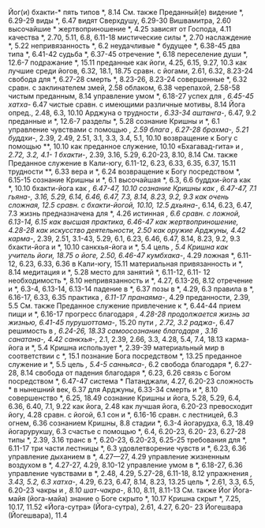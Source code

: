 Йог(и)
  бхакти-*
    пять типов *, 8.14
    См. также Преданный(е)
  видение *, 6.29-29
  виды *, 6.47
  видят Сверхдушу, 6.29-30
  Вишвамитра, 2.60
  высочайшие *
  жертвоприношение *, 4.25
  зависят от Господа, 4.11
  качества *, 2.70, 5.11, 6.8, 6.11-18
  мистические силы *, 2.70
  наслаждение *, 5.22
  непривязанность *, 6.2
  неудачливые *
    будущее *, 6.38-45
    два типа *, 6.41-42
    судьба *, 6.37-45
  отречение *, 6.18
  переселение души *, 12.6-7
  подражание *, 15.11
  преданные
    как йоги, 4.25, 6.15, 9.27, 10.3
    как лучшие среди йогов, 6.32, 18.1, 18.75
    сравн. с йогами, 2.61, 6.32, 8.23-24
  свобода для *, 6.27-28
  смерть *, 8.23-26, 8.23-24
  совершенные *, 6.32
  сравн. с
    заклинателем змей, 2.58
    облаком, 6.38
    черепахой, 2.58-58
    чистым преданным, 8.14
  управление умом *, 6.18-27
  успех для *, 6.45-45
  хатха-* 6.47
  чистые сравн. с имеющими различные мотивы, 8.14
Йога
  опред., 2.48, 6.3, 10.10
  Арджуна о трудности *, 6.33-34
  аштанга-*, 6.47, 9.2
    преданные и *, 12.6-7
    разделы *, 5.28
    сознание Кришны и *, 6.1
    управление чувствами с помощью *, 2.59
  блага *, 6.27-28
  брахма-*, 5.21
  буддхи-*, 2.39, 2.49, 2.51, 3.1, 3.3, 3.4, 5.1, 10.10
    возвращение к Богу с помощью **, 10.10
    как преданное служение, 10.10 «Бхагавад-гита» и *, 2.72, 3.2, 4.1- 1
  бхакти-*, 2.39, 3.16, 5.29, 6.20-23, 8.10, 8.14
    См. также Преданное служение
  в Кали-югу, 6.11-12, 6.23, 6.33, 6.35, 6.37, 15.11
    трудности **, 6.33
  вера и *, 6.24
  возвращение к Богу посредством *, 6.15-15
    сознание Кришны и *, 6.1
  высочайшая *, 6.3, 6.6
    буддхи-йога как *, 10.10
    бхакти-йога как *, 6.47-47, 10.10
    сознание Кришны как *, 6.47-47, 7.1
  гьяна-*, 3.16, 5.29, 6.14, 6.46, 6.47, 7.3, 8.14, 8.23, 9.2, 9.3
    как очень сложная, 12.5
    сравн. с бхакти-йогой, 10.10, 12.5
  дхьяна-*, 6.14, 6.23, 6.47, 7.3
  жизнь предназначена для *, 4.26
  истинная *, 6.6
    сравн. с ложной, 6.13-14, 6.15
  как высшая практика, 6.46-47
  как жертвоприношение, 4.28-28
  как искусство деятельности, 2.50
  как оружие Арджуны, 4.42
  карма-*, 2.39, 2.51, 3.1-43, 5.29, 6.1, 6.23, 6.46, 6.47, 8.14, 8.23, 9.2, 9.3
    бхакти-йога и *, 10.10
    санкхья-йога и *, 5.4
    цель *, 5.4
  Кришна
    как учитель йоги, 18.75
    о йоге, 2.50, 6.46-47
  кумбхака-*, 4.29
  ложная *, 6.11-12, 6.23, 6.33, 6.36
    в Кали-югу, 15.11
  материальная привязанность и *, 8.14
  медитация и *, 5.28
  место для занятий *, 6.11-12, 6.11- 12
  необходимость *, 8.10
  непривязанность и *, 4.27, 6.13-26, 8.12
  отречение и *, 6.3-4, 6.13-14, 6.13-14
  падение в *, 6.37
  позы в *, 4.29, 6.3
  правила в *, 6.16-17, 6.33, 6.35
  практика *, 6.11-17
  пранаяма-*, 4.29
  преданности, 2.39, 5.5
    См. также Преданное служение
  привлечение к *, 6.44-44
  прием пищи и *, 6.16-17
  прогресс благодаря *, 4.28-28
  продолжается жизнь за жизнью, 6.41-45
  пурушоттама-*, 15.20
  пути *, 2.72, 3.2
  раджа-*, 6.47
  решимость в *, 6.24-26, 18.33
  самоосознание благодаря *, 3.16
  санатана-*, 4.42
  санкхья-*, 2.1, 2.39, 2.66, 3.3, 4.28, 5.4, 7.4, 18.13
    карма-йога и *, 5.4
    Кришна использует *, 2.39-39
    материальный мир в соответствии с *, 15.1
    познание Бога посредством *, 13.25
    преданное служение и *, 5.5
    цель *, 5.4-5
  санньяса-*, 6.2
  свобода благодаря *, 6.27-28, 8.14
  свобода от падения благодаря *, 6.23, 6.26
  связь с Богом посредством *, 6.47-47
  система * Патанджали, 4.27, 6.20-23
  сложность *
    в нынешний век, 6.37
    для Арджуны, 6.33-34
  смерть и *, 8.10
  совершенство *, 6.25, 18.49
  сознание Кришны
    и йога, 5.28, 5.29, 6.4, 6.36, 6.40, 7.1, 9.22
    как йога, 2.48
    как лучшая йога, 6.20-23
    превосходит йогу, 4.28
    сравн. с йогой, 6.1
  сон и *, 6.16-16
  сравн. с
    лестницей, 6.3
    огнем, 6.36
    сознанием Кришны, 8.8
  стадии *, 6.3-4
    йогарудха, 6.3, 18.49
    йогарурукшу, 6.3
  счастье с помощью *, 6.4, 6.20-23, 6.20- 23, 6.27-28
  типы *, 2.39, 3.16
  транс в *, 6.20-23, 6.20-23, 6.25-25
  требования для *, 6.11-17
  три части лестницы *, 6.3
  удовлетворение чувств и *, 6.23, 6.36
  управление дыханием в *, 4.27—27, 4.29
  управление жизненным воздухом в *, 4.27-27, 4.29, 8.10-12
  управление умом в *, 6.18-27, 6.36
  управление чувствами в *, 2.48, 4.29, 5.27-28, 6.11-18, 8.12
  упражнения *, 3.43, 5.2, 6.3
  хатха-*, 4.29, 6.23, 6.47, 8.14, 8.23, 13.25
  цель *, 2.61, 3.3, 6.5, 6.20-23
  чакры и *, 8.10
  шат-чакра-*, 8.10, 8.11, 8.11-13
  См. также Йог
Йога-майя (йога-майа)
  знание о Боге скрыто *, 10.17
  Кришна скрыт *, 7.25, 10.17, 11.52 «Йога-сутра» (Йога-сутра), 2.61, 4.27, 6.20- 23
Йогешвара (Йогешвара), 11.4
